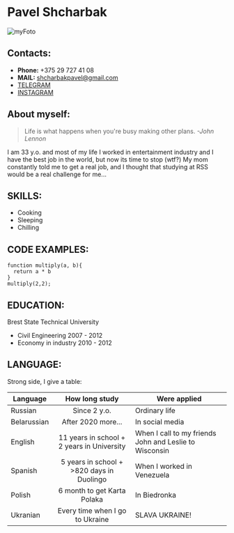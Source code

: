 # Pavel Shcharbak #
![myFoto](/rsschool-cv/img/my%20foto.png "Моё фото")
## **Contacts:** ##

* **Phone:** +375 29 727 41 08
* **MAIL:** shcharbakpavel@gmail.com
* [TELEGRAM](https://t.me/Pablo_orabocsE)
* [INSTAGRAM](https://www.instagram.com/zametki_illusionista/)

## **About myself:** ##
> Life is what happens when you're busy making other plans. *-John Lennon*


I am 33 y.o. and most of my life I worked in entertainment industry and I have the best job in the world, but now its time to stop (wtf?) My mom constantly told me to get a real job, and I thought that studying at RSS would be a real challenge for me...


## **SKILLS:** ##
* Cooking
* Sleeping
* Chilling


## **CODE EXAMPLES:** ##
```
function multiply(a, b){
  return a * b
}
multiply(2,2);
```

## **EDUCATION:** ##
Brest State Technical University
* Civil Engineering 2007 - 2012
* Economy in industry 2010 - 2012

## **LANGUAGE:** ##
Strong side, I give a table:

Language    | How long study                            | Were applied
------------|:-----------------------------------------:| --------------
Russian     | Since 2 y.o.                              | Ordinary life
Belarussian | After 2020 more...                        | In social media
English     | 11 years in school + 2 years in University| When I call to my friends John and Leslie to Wisconsin
Spanish     | 5 years in school + >820 days in Duolingo | When I worked in Venezuela
Polish      | 6 month to get Karta Polaka               | In Biedronka
Ukranian    | Every time when I go to Ukraine           | SLAVA UKRAINE!